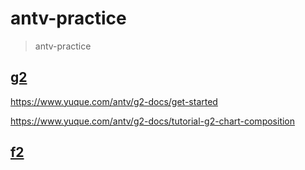 # antv-practice

> antv-practice

## [g2](000-xyz/antv-g2/readme.md)

https://www.yuque.com/antv/g2-docs/get-started

https://www.yuque.com/antv/g2-docs/tutorial-g2-chart-composition

## [f2](000-xyz/antv-f2/readme.md)

